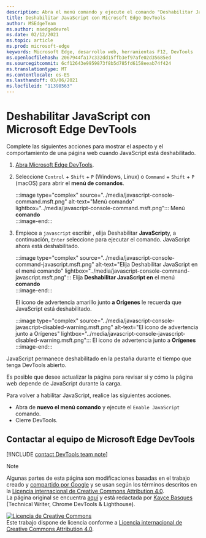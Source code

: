 ```yaml
---
description: Abra el menú comando y ejecute el comando "Deshabilitar JavaScript".
title: Deshabilitar JavaScript con Microsoft Edge DevTools
author: MSEdgeTeam
ms.author: msedgedevrel
ms.date: 02/12/2021
ms.topic: article
ms.prod: microsoft-edge
keywords: Microsoft Edge, desarrollo web, herramientas F12, DevTools
ms.openlocfilehash: 2067944fa17c332dd15ffb3ef97afe02d35685ed
ms.sourcegitcommit: 6cf12643e9959873f8b5d785fd6158eeab74f424
ms.translationtype: MT
ms.contentlocale: es-ES
ms.lasthandoff: 03/06/2021
ms.locfileid: "11398563"
---
```

<!-- Copyright Kayce Basques 

   Licensed under the Apache License, Version 2.0 (the "License");
   you may not use this file except in compliance with the License.
   You may obtain a copy of the License at

       https://www.apache.org/licenses/LICENSE-2.0

   Unless required by applicable law or agreed to in writing, software
   distributed under the License is distributed on an "AS IS" BASIS,
   WITHOUT WARRANTIES OR CONDITIONS OF ANY KIND, either express or implied.
   See the License for the specific language governing permissions and
   limitations under the License.  -->

# <a name="disable-javascript-with-microsoft-edge-devtools"></a>Deshabilitar JavaScript con Microsoft Edge DevTools  

Complete las siguientes acciones para mostrar el aspecto y el comportamiento de una página web cuando JavaScript está deshabilitado.  

1.  [Abra Microsoft Edge DevTools][DevToolsOpen].  
1.  Seleccione `Control` + `Shift` + `P` \(Windows, Linux\) o `Command` + `Shift` + `P` \(macOS\) para abrir el **menú de comandos**.  
    
    :::image type="complex" source="../media/javascript-console-command.msft.png" alt-text="Menú comando" lightbox="../media/javascript-console-command.msft.png":::
       Menú **comando**  
    :::image-end:::  
    
1.  Empiece a `javascript` escribir , elija Deshabilitar **JavaScript**y, a continuación, `Enter` seleccione para ejecutar el comando.  JavaScript ahora está deshabilitado.  
    
    :::image type="complex" source="../media/javascript-console-command-javascript.msft.png" alt-text="Elija Deshabilitar JavaScript en el menú comando" lightbox="../media/javascript-console-command-javascript.msft.png":::
       Elija **Deshabilitar JavaScript en** el menú **comando**  
    :::image-end:::  
    
    El icono de advertencia amarillo junto **a Orígenes** le recuerda que JavaScript está deshabilitado.  
    
    :::image type="complex" source="../media/javascript-console-javascript-disabled-warning.msft.png" alt-text="El icono de advertencia junto a Orígenes" lightbox="../media/javascript-console-javascript-disabled-warning.msft.png":::
       El icono de advertencia junto a **Orígenes**  
    :::image-end:::  
    
JavaScript permanece deshabilitado en la pestaña durante el tiempo que tenga DevTools abierto.  

Es posible que desee actualizar la página para revisar si y cómo la página web depende de JavaScript durante la carga.  

Para volver a habilitar JavaScript, realice las siguientes acciones.  

*   Abra de **nuevo el menú comando** y ejecute el `Enable JavaScript` comando.  
*   Cierre DevTools.  

## <a name="getting-in-touch-with-the-microsoft-edge-devtools-team"></a>Contactar al equipo de Microsoft Edge DevTools  

[!INCLUDE [contact DevTools team note](../includes/contact-devtools-team-note.md)]  

<!-- links -->  

[DevToolsOpen]: ../open/index.md "Abra Microsoft Edge DevTools | Microsoft Docs"  

> [!NOTE]
> Algunas partes de esta página son modificaciones basadas en el trabajo creado y [compartido por Google][GoogleSitePolicies] y se usan según los términos descritos en la [Licencia internacional de Creative Commons Attribution 4.0][CCA4IL].  
> La página original se encuentra [aquí](https://developers.google.com/web/tools/chrome-devtools/javascript/disable) y está redactada por [Kayce Basques][KayceBasques] \(Technical Writer, Chrome DevTools \& Lighthouse\).  

[![Licencia de Creative Commons][CCby4Image]][CCA4IL]  
Este trabajo dispone de licencia conforme a [Licencia internacional de Creative Commons Attribution 4.0][CCA4IL].  

[CCA4IL]: https://creativecommons.org/licenses/by/4.0  
[CCby4Image]: https://i.creativecommons.org/l/by/4.0/88x31.png  
[GoogleSitePolicies]: https://developers.google.com/terms/site-policies  
[KayceBasques]: https://developers.google.com/web/resources/contributors/kaycebasques  
